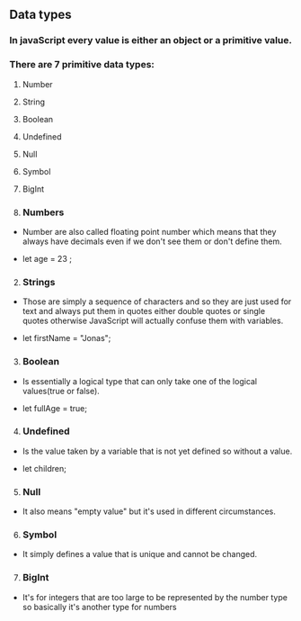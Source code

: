 ## Data types

### In javaScript every value is either an object or a primitive value.
### There are 7 primitive data types:
1. Number
2. String
3. Boolean
4. Undefined
5. Null 
6. Symbol
7. BigInt

1. ### **Numbers**
- Number are also called floating point number which means that they always have decimals even if we don't see them or don't define them.

- let age = 23 ;

2. ### **Strings**
- Those are simply a sequence of characters and so they are just used for text and always put them in quotes either double quotes or single quotes otherwise JavaScript will actually confuse them with variables.

- let firstName = "Jonas";

3. ### **Boolean**
- Is essentially a logical type that can only take one of the logical values(true or false).

- let fullAge = true;

4. ### **Undefined**
- Is the value taken by a variable that is not yet defined so without a value.

- let children; 

5. ### **Null**
- It also means "empty value" but it's used in different circumstances.

6. ### **Symbol**
- It simply defines a value that is unique and cannot be changed.

7. ### **BigInt**
- It's for integers that are too large to be represented by the number type so basically it's another type for numbers 

